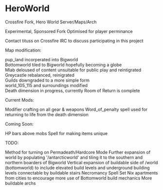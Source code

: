 # HeroWorld
Crossfire Fork, Hero World Server/Maps/Arch

Experimental, Sponsored Fork
Optimised for player perminance

Contact tituss on Crossfire IRC to discuss participating in this project

Map modification:

pup_land incorperated into Bigworld </br>
Bottomworld tiled to Bigworld hopefully becoming a globe </br>
Mlab deloused of content unsuitable for public play and reintigrated </br>
Greycastle rebalanced, reinigrated </br>
Guilds downgraded to a more simple form </br>
world_105_115 and surroundings modified </br>
Death dimension in progress, currently Room of Return is complete </br>


Current Mods:

Modifier crafting on all gear & weapons
Word_of_penalty spell used for returning to life from the death dimension

Coming Soon:

HP bars above mobs
Spell for making items unique

TODO:

Method for turning on Permadeath/Hardcore Mode
Further expansion of world by populating '/antarcticworld' and tiling it to the southern and northern boarders of Bigworld
Vertical expansion of buildable side of /world (bottomworld) to include elevated build levels and underground building levels connectable by buildable stairs
Necromancy Spell Set
Nix apartments from cities to encourage more use of Bottomworld build mechanics
More buildable archs
